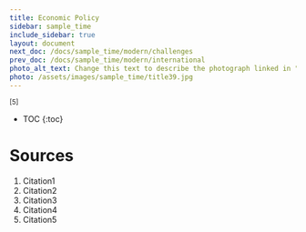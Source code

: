 ```yaml
---
title: Economic Policy
sidebar: sample_time
include_sidebar: true
layout: document
next_doc: /docs/sample_time/modern/challenges
prev_doc: /docs/sample_time/modern/international
photo_alt_text: Change this text to describe the photograph linked in "photo".
photo: /assets/images/sample_time/title39.jpg
---
```


<sup>[5]</sup>

* TOC
{:toc}

# Sources

1. Citation1
2. Citation2
3. Citation3
4. Citation4
5. Citation5
